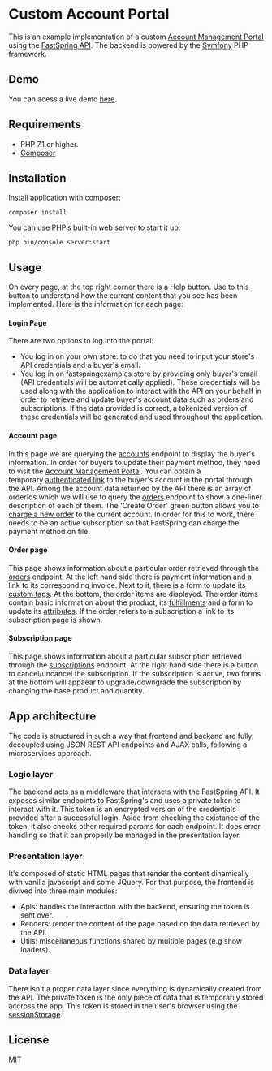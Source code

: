 
# Custom Account Portal
This is an example implementation of a custom [Account Management Portal](https://docs.fastspring.com/customer-facing-account-management) using the [FastSpring API](https://docs.fastspring.com/integrating-with-fastspring/fastspring-api).
The backend is powered by the [Symfony](https://symfony.com) PHP framework.

## Demo
You can acess a live demo [here](https://fs-accountportal.appspot.com/login.html).

## Requirements

- PHP 7.1 or higher.
- [Composer](https://getcomposer.org/)

## Installation
Install application with composer:
```
composer install
```

You can use PHP’s built-in [web server](https://symfony.com/doc/current/setup/built_in_web_server.html) to start it up:
```
php bin/console server:start
```

## Usage
On every page, at the top right corner there is a Help button. Use to this button to understand how the current content that you see has been implemented. Here is the information for each page:

#### Login Page
There are two options to log into the portal:
- You log in on your own store: to do that you need to input your store's API credentials and a buyer's email.
- You log in on fastspringexamples store by providing only buyer's email (API credentials will be automatically applied).
These credentials will be used along with the application to interact with the API on your behalf in order to retrieve and update buyer's account data such as orders and subscriptions.
If the data provided is correct, a tokenized version of these credentials will be generated and used throughout the application.

#### Account page
In this page we are querying the [accounts](https://docs.fastspring.com/integrating-with-fastspring/fastspring-api/accounts) endpoint to display the buyer's information.
In order for buyers to update their payment method, they need to visit the [Account Management Portal](https://docs.fastspring.com/customer-facing-account-management). You can obtain a temporary [authenticated link](https://docs.fastspring.com/integrating-with-fastspring/fastspring-api/accounts#id-/accounts-GetauthenticatedaccountmanagementURL) to the buyer's account in the portal through the API.
Among the account data returned by the API there is an array of orderIds which we will use to query the [orders](https://docs.fastspring.com/integrating-with-fastspring/fastspring-api/orders) endpoint to show a one-liner description of each of them.
The 'Create Order' green button allows you to [charge a new order](https://docs.fastspring.com/integrating-with-fastspring/fastspring-api/orders#id-/orders-CreateNewOrderandCompletetheCharge) to the current account. In order for this to work, there needs to be an active subscription so that FastSpring can charge the payment method on file.

#### Order page
This page shows information about a particular order retrieved through the [orders](https://docs.fastspring.com/integrating-with-fastspring/fastspring-api/orders) endpoint. At the left hand side there is payment information and a link to its corresponding invoice.
Next to it, there is a form to update its [custom tags](https://docs.fastspring.com/integrating-with-fastspring/passing-and-capturing-custom-order-tags-and-product-attributes). At the bottom, the order items are displayed. The order items contain basic information about the product, its [fulfillments](https://docs.fastspring.com/products-bundles-and-subscriptions/fulfillments) and a form to update
its [attributes](https://docs.fastspring.com/integrating-with-fastspring/passing-and-capturing-custom-order-tags-and-product-attributes).
If the order refers to a subscription a link to its subscription page is shown.

#### Subscription page
This page shows information about a particular subscription retrieved through the [subscriptions](https://docs.fastspring.com/integrating-with-fastspring/fastspring-api/subscriptions) endpoint.
At the right hand side there is a button to cancel/uncancel the subscription.
If the subscription is active, two forms at the bottom will appaear to upgrade/downgrade the subscription by changing the base product and quantity.


## App architecture
The code is structured in such a way that frontend and backend are fully decoupled using JSON REST API endpoints and AJAX calls, following a microservices approach.

### Logic layer
The backend acts as a middleware that interacts with the FastSpring API. It exposes similar endpoints to FastSpring's and uses a private token to interact with it. This token is an encrypted version of the credentials provided after a successful login.
Aside from checking the existance of the token, it also checks other required params for each endpoint. It does error handling so that it can properly be managed in the presentation layer. 

### Presentation layer
It's composed of static HTML pages that render the content dinamically with vanilla javascript and some JQuery.
For that purpose, the frontend is divived into three main modules:
- Apis: handles the interaction with the backend, ensuring the token is sent over.
- Renders: render the content of the page based on the data retrieved by the API.
- Utils: miscellaneous functions shared by multiple pages (e.g show loaders).

### Data layer
There isn't a proper data layer since everything is dynamically created from the API. The private token is the only piece of data that is temporarily stored accross the app. This token is stored in the user's browser using the [sessionStorage](https://developer.mozilla.org/en-US/docs/Web/API/Window/sessionStorage).


## License
MIT
